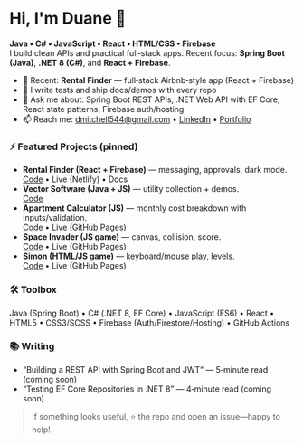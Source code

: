 # Hi, I'm Duane 👋

**Java • C# • JavaScript • React • HTML/CSS • Firebase**  
I build clean APIs and practical full‑stack apps. Recent focus: **Spring Boot (Java)**, **.NET 8 (C#)**, and **React + Firebase**.

- 🔭 Recent: **Rental Finder** — full‑stack Airbnb‑style app (React + Firebase)
- 🧪 I write tests and ship docs/demos with every repo
- 💬 Ask me about: Spring Boot REST APIs, .NET Web API with EF Core, React state patterns, Firebase auth/hosting
- 📫 Reach me: dmitchell544@gmail.com • [LinkedIn](<add-your-link>) • [Portfolio](https://nimble-babka-52d07d.netlify.app)

### ⚡ Featured Projects (pinned)
- **Rental Finder (React + Firebase)** — messaging, approvals, dark mode.  
  [Code](https://github.com/dmitc072/final-project-airbnb) • Live (Netlify) • Docs
- **Vector Software (Java + JS)** — utility collection + demos.  
  [Code](https://github.com/dmitc072/Vector-Software)
- **Apartment Calculator (JS)** — monthly cost breakdown with inputs/validation.  
  [Code](https://github.com/dmitc072/Apartment-Calculator) • Live (GitHub Pages)
- **Space Invader (JS game)** — canvas, collision, score.  
  [Code](https://github.com/dmitc072/Space-Invader) • Live (GitHub Pages)
- **Simon (HTML/JS game)** — keyboard/mouse play, levels.  
  [Code](https://github.com/dmitc072/Simon) • Live (GitHub Pages)

### 🛠️ Toolbox
Java (Spring Boot) • C# (.NET 8, EF Core) • JavaScript (ES6) • React • HTML5 • CSS3/SCSS • Firebase (Auth/Firestore/Hosting) • GitHub Actions

### 📚 Writing
- “Building a REST API with Spring Boot and JWT” — 5‑minute read (coming soon)
- “Testing EF Core Repositories in .NET 8” — 4‑minute read (coming soon)

> If something looks useful, ⭐ the repo and open an issue—happy to help!
